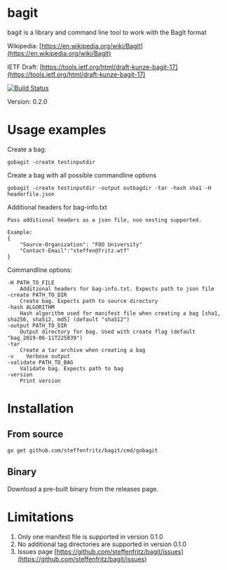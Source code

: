 # bagit
bagit is a library and command line tool to work with the BagIt format

Wikipedia: [https://en.wikipedia.org/wiki/BagIt](https://en.wikipedia.org/wiki/BagIt) 

IETF Draft: [https://tools.ietf.org/html/draft-kunze-bagit-17](https://tools.ietf.org/html/draft-kunze-bagit-17)


[![Build Status](https://travis-ci.org/steffenfritz/bagit.svg?branch=master)](https://travis-ci.org/steffenfritz/bagit)


Version: 0.2.0


# Usage examples


Create a bag:

    gobagit -create testinputdir


Create a bag with all possible commandline options

    gobagit -create testinputdir -output outbagdir -tar -hash sha1 -H headerfile.json


Additional headers for bag-info.txt

    Pass additional headers as a json file, noo nesting supported. 
    
    Example: 
    {
        "Source-Organization": "FOO University"
        "Contact-Email":"steffen@fritz.wtf"
    }


Commandline options:

    -H PATH_TO_FILE
        Additional headers for bag-info.txt. Expects path to json file
    -create PATH_TO_DIR
        Create bag. Expects path to source directory
    -hash ALGORITHM
        Hash algorithm used for manifest file when creating a bag [sha1, sha256, sha512, md5] (default "sha512")
    -output PATH_TO_DIR
        Output directory for bag. Used with create flag (default "bag_2019-06-11T225839")
    -tar
        Create a tar archive when creating a bag
    -v    Verbose output
    -validate PATH_TO_BAG
        Validate bag. Expects path to bag
    -version
        Print version


# Installation

## From source

    go get github.com/steffenfritz/bagit/cmd/gobagit


## Binary


Download a pre-built binary from the releases page.


# Limitations

1. Only one manifest file is supported in version 0.1.0
2. No additional tag directories are supported in version 0.1.0
3. Issues page [https://github.com/steffenfritz/bagit/issues](https://github.com/steffenfritz/bagit/issues)
